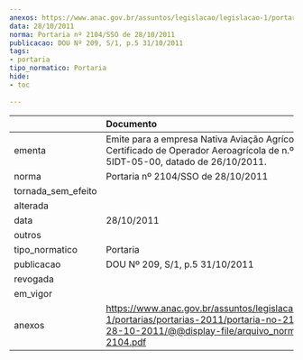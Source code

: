 ```yaml
---
anexos: https://www.anac.gov.br/assuntos/legislacao/legislacao-1/portarias/portarias-2011/portaria-no-2104-sso-de-28-10-2011/@@display-file/arquivo_norma/PA2011-2104.pdf
data: 28/10/2011
norma: Portaria nº 2104/SSO de 28/10/2011
publicacao: DOU Nº 209, S/1, p.5 31/10/2011
tags:
- portaria
tipo_normatico: Portaria
hide: 
- toc 
 
---
```


|                    | Documento                                                                                                                                                         |
|:-------------------|:------------------------------------------------------------------------------------------------------------------------------------------------------------------|
| ementa             | Emite para a empresa Nativa Aviação Agrícola Ltda, o Certificado de Operador Aeroagrícola de n.º 2011-10-5IDT-05-00, datado de 26/10/2011.                        |
| norma              | Portaria nº 2104/SSO de 28/10/2011                                                                                                                                |
| tornada_sem_efeito |                                                                                                                                                                   |
| alterada           |                                                                                                                                                                   |
| data               | 28/10/2011                                                                                                                                                        |
| outros             |                                                                                                                                                                   |
| tipo_normatico     | Portaria                                                                                                                                                          |
| publicacao         | DOU Nº 209, S/1, p.5 31/10/2011                                                                                                                                   |
| revogada           |                                                                                                                                                                   |
| em_vigor           |                                                                                                                                                                   |
| anexos             | https://www.anac.gov.br/assuntos/legislacao/legislacao-1/portarias/portarias-2011/portaria-no-2104-sso-de-28-10-2011/@@display-file/arquivo_norma/PA2011-2104.pdf |